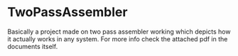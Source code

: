 # TwoPassAssembler
Basically a project made on two pass assembler working which depicts how it actually works in any system. For more info check the attached pdf in the documents itself.
